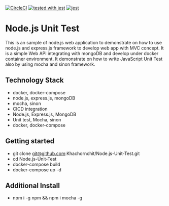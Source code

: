 [![CircleCI](https://circleci.com/gh/khachornchit/nodejs-unit-test.svg?style=svg)](https://circleci.com/gh/khachornchit/nodejs-unit-test) [![tested with jest](https://img.shields.io/badge/tested_with-jest-99424f.svg)](https://github.com/facebook/jest) [![jest](https://jestjs.io/img/jest-badge.svg)](https://github.com/facebook/jest)

# Node.js Unit Test

This is an sample of node.js web application to demonstrate on how to use node.js and express.js framework to develop web app with MVC concept. It is a simple Web API integrating with mongoDB and develop under docker container environment. It demonstrate on how to write JavaScript Unit Test also by using mocha and sinon framework.

## Technology Stack
* docker, docker-compose
* node.js, express.js, mongoDB
* mocha, sinon
* CICD integration
* Node.js, Express.js, MongoDB
* Unit test, Mocha, sinon
* docker, docker-compose

## Getting started
* git clone git@github.com:Khachornchit/Node.js-Unit-Test.git
* cd Node.js-Unit-Test
* docker-compose build
* docker-compose up -d

## Additional Install
* npm i -g npm && npm i mocha -g
